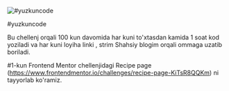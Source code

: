 ![#yuzkuncode](https://blog.hyperiondev.com/wp-content/uploads/2018/11/Blog-100DaysOfCode.jpg)

#yuzkuncode


Bu chellenj orqali 100  kun davomida har kuni to'xtasdan kamida 1 soat kod yoziladi va har kuni loyiha linki , strim Shahsiy blogim orqali ommaga uzatib boriladi. 

#1-kun 
Frontend Mentor chellenjidagi Recipe page (https://www.frontendmentor.io/challenges/recipe-page-KiTsR8QQKm) ni tayyorlab ko'ramiz.

